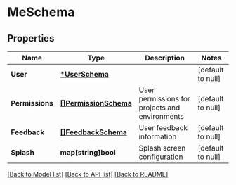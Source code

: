 # MeSchema

## Properties
Name | Type | Description | Notes
------------ | ------------- | ------------- | -------------
**User** | [***UserSchema**](userSchema.md) |  | [default to null]
**Permissions** | [**[]PermissionSchema**](permissionSchema.md) | User permissions for projects and environments | [default to null]
**Feedback** | [**[]FeedbackSchema**](feedbackSchema.md) | User feedback information | [default to null]
**Splash** | **map[string]bool** | Splash screen configuration | [default to null]

[[Back to Model list]](../README.md#documentation-for-models) [[Back to API list]](../README.md#documentation-for-api-endpoints) [[Back to README]](../README.md)

